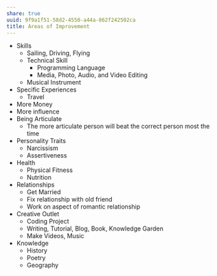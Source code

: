 ```yaml
---
share: true
uuid: 9f9a1f51-58d2-4550-a44a-862f242502ca
title: Areas of Improvement
---
```

* Skills
	* Sailing, Driving, Flying
	* Technical Skill
		* Programming Language
		* Media, Photo, Audio, and Video Editing
	* Musical Instrument
* Specific Experiences
	* Travel
* More Money
* More influence
* Being Articulate
	* The more articulate person will beat the correct person most the time
* Personality Traits
	* Narcissism
	* Assertiveness
* Health
	* Physical Fitness
	* Nutrition
* Relationships
	* Get Married
	* Fix relationship with old friend
	* Work on aspect of romantic relationship
* Creative Outlet
	* Coding Project
	* Writing, Tutorial, Blog, Book, Knowledge Garden
	* Make Videos, Music
* Knowledge
	* History
	* Poetry
	* Geography